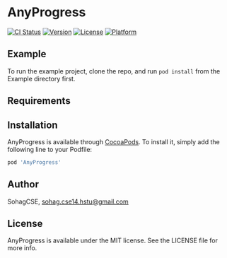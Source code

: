# AnyProgress

[![CI Status](https://img.shields.io/travis/SohagCSE/AnyProgress.svg?style=flat)](https://travis-ci.org/SohagCSE/AnyProgress)
[![Version](https://img.shields.io/cocoapods/v/AnyProgress.svg?style=flat)](https://cocoapods.org/pods/AnyProgress)
[![License](https://img.shields.io/cocoapods/l/AnyProgress.svg?style=flat)](https://cocoapods.org/pods/AnyProgress)
[![Platform](https://img.shields.io/cocoapods/p/AnyProgress.svg?style=flat)](https://cocoapods.org/pods/AnyProgress)

## Example

To run the example project, clone the repo, and run `pod install` from the Example directory first.

## Requirements

## Installation

AnyProgress is available through [CocoaPods](https://cocoapods.org). To install
it, simply add the following line to your Podfile:

```ruby
pod 'AnyProgress'
```

## Author

SohagCSE, sohag.cse14.hstu@gmail.com

## License

AnyProgress is available under the MIT license. See the LICENSE file for more info.
